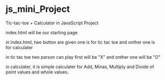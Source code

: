 # js_mini_Project
Tic-tac-toe + Calculator in JavaScript Project

index.html will be our starting page

in index.html, two button are given one is for tic tac toe and onther one is for calculater 

in tic tac toe two parson can play first will be "X" and onther one will be "O"

in calculater, it is simple calculater for Add, Minas, Multiply and Divide of point values and whole values.

